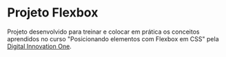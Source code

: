 # Projeto Flexbox 

Projeto desenvolvido para treinar e colocar em prática os conceitos aprendidos no curso "Posicionando elementos com Flexbox em CSS" pela [Digital Innovation One](https://web.digitalinnovation.one). 